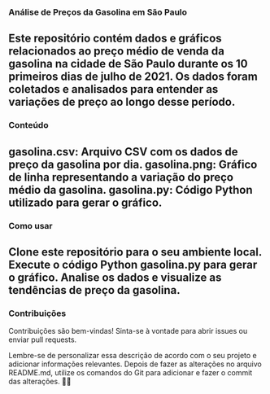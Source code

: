 ### Análise de Preços da Gasolina em São Paulo 
Este repositório contém dados e gráficos relacionados ao preço médio de venda da gasolina na cidade de São Paulo durante os 10 primeiros dias de julho de 2021. Os dados foram coletados e analisados para entender as variações de preço ao longo desse período.
---
### Conteúdo
gasolina.csv: Arquivo CSV com os dados de preço da gasolina por dia.
gasolina.png: Gráfico de linha representando a variação do preço médio da gasolina.
gasolina.py: Código Python utilizado para gerar o gráfico.
---
### Como usar
Clone este repositório para o seu ambiente local.
Execute o código Python gasolina.py para gerar o gráfico.
Analise os dados e visualize as tendências de preço da gasolina.
---
### Contribuições
Contribuições são bem-vindas! Sinta-se à vontade para abrir issues ou enviar pull requests.

Lembre-se de personalizar essa descrição de acordo com o seu projeto e adicionar informações relevantes. Depois de fazer as alterações no arquivo README.md, utilize os comandos do Git para adicionar e fazer o commit das alterações. 📝🚀


